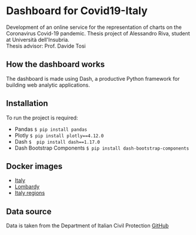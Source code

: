 # Dashboard for Covid19-Italy

Development of an online service for the representation of charts on the Coronavirus Covid-19 pandemic.
Thesis project of Alessandro Riva, student at Università dell'Insubria.  
Thesis advisor: Prof. Davide Tosi

## How the dashboard works
The dashboard is made using Dash, a productive Python framework for building web analytic applications.

## Installation

To run the project is required:

- Pandas    `$ pip install pandas`
- Plotly    `$ pip install plotly==4.12.0`
- Dash      `$  pip install dash==1.17.0`
- Dash Bootstrap Components `$ pip install dash-bootstrap-components`

## Docker images
- [Italy](https://hub.docker.com/r/alex27riva/dash_italy)
- [Lombardy](https://hub.docker.com/r/alex27riva/dashboard_lombardia)
- [Italy regions](https://hub.docker.com/r/alex27riva/dashboard_regioni)

## Data source
Data is taken from the Department of Italian Civil Protection [GitHub](https://github.com/pcm-dpc/COVID-19)
